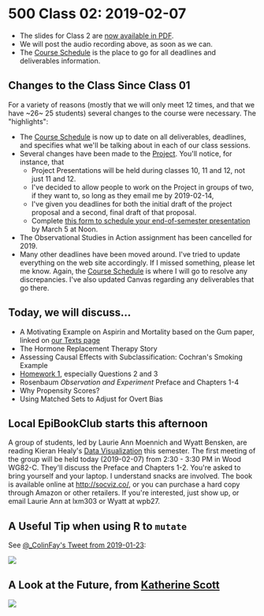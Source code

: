# 500 Class 02: 2019-02-07

- The slides for Class 2 are [now available in PDF](https://github.com/THOMASELOVE/2019-500/blob/master/slides/class02/500_2019_slides_class02.pdf).
- We will post the audio recording above, as soon as we can.
- The [Course Schedule](https://github.com/THOMASELOVE/2019-500/blob/master/SCHEDULE.md) is the place to go for all deadlines and deliverables information. 

## Changes to the Class Since Class 01

For a variety of reasons (mostly that we will only meet 12 times, and that we have ~26~ 25 students) several changes to the course were necessary. The "highlights":

- The [Course Schedule](https://github.com/THOMASELOVE/2019-500/blob/master/SCHEDULE.md) is now up to date on all deliverables, deadlines, and specifies what we'll be talking about in each of our class sessions.
- Several changes have been made to the [Project](https://github.com/THOMASELOVE/2019-500/tree/master/projects). You'll notice, for instance, that 
    - Project Presentations will be held during classes 10, 11 and 12, not just 11 and 12. 
    - I've decided to allow people to work on the Project in groups of two, if they want to, so long as they email me by 2019-02-14,
    - I've given you deadlines for both the initial draft of the project proposal and a second, final draft of that proposal. 
    - Complete [this form to schedule your end-of-semester presentation](http://bit.ly/500-2019-project-scheduling-form) by March 5 at Noon.
- The Observational Studies in Action assignment has been cancelled for 2019.
- Many other deadlines have been moved around. I've tried to update everything on the web site accordingly. If I missed something, please let me know. Again, the [Course Schedule](https://github.com/THOMASELOVE/2019-500/blob/master/SCHEDULE.md) is where I will go to resolve any discrepancies. I've also updated Canvas regarding any deliverables that go there.

## Today, we will discuss...

- A Motivating Example on Aspirin and Mortality based on the Gum paper, linked on [our Texts page](https://github.com/THOMASELOVE/2019-500/blob/master/texts/README.md)
- The Hormone Replacement Therapy Story
- Assessing Causal Effects with Subclassification: Cochran's Smoking Example
- [Homework 1](https://github.com/THOMASELOVE/2019-500/tree/master/assignments/homework1), especially Questions 2 and 3
- Rosenbaum *Observation and Experiment* Preface and Chapters 1-4
- Why Propensity Scores?
- Using Matched Sets to Adjust for Overt Bias

## Local EpiBookClub starts this afternoon

A group of students, led by Laurie Ann Moennich and Wyatt Bensken, are reading Kieran Healy's [Data Visualization](https://www.amazon.com/Data-Visualization-Introduction-Kieran-Healy/dp/0691181624/ref=sr_1_1?ie=UTF8&qid=1549469746&sr=8-1&keywords=kieran+healy) this semester. The first meeting of the group will be held today (2019-02-07) from 2:30 - 3:30 PM in Wood WG82-C. They'll discuss the Preface and Chapters 1-2. You're asked to bring yourself and your laptop. I understand snacks are involved. The book is available online at http://socviz.co/, or you can purchase a hard copy through Amazon or other retailers. If you're interested, just show up, or email Laurie Ann at lxm303 or Wyatt at wpb27.

## A Useful Tip when using R to `mutate`

See [@_ColinFay's Tweet from 2019-01-23](https://twitter.com/_ColinFay/status/1088022736117645314):

![](https://github.com/THOMASELOVE/2019-500/blob/master/slides/class02/figures/tweet_fay.png)

## A Look at the Future, from [Katherine Scott](https://twitter.com/kscottz/status/1091423470087397376)

![](https://github.com/THOMASELOVE/2019-500/blob/master/slides/class02/figures/tweet_scott.png)
